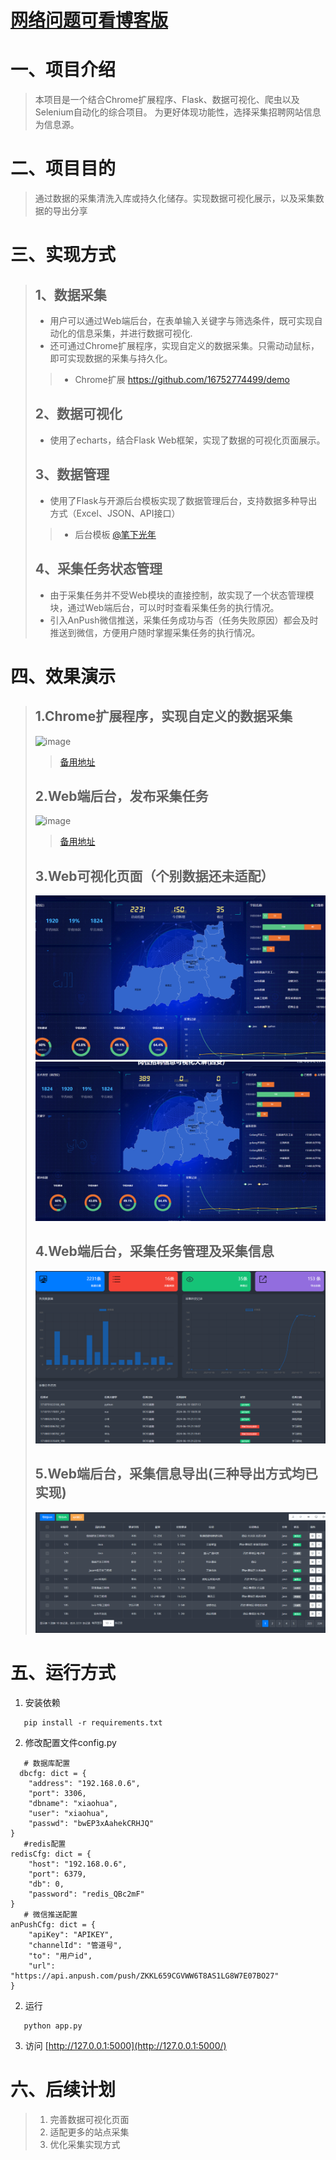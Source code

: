 # [网络问题可看博客版](https://xaiohua.serv00.net/?p=175)

# 一、项目介绍

> 本项目是一个结合Chrome扩展程序、Flask、数据可视化、爬虫以及Selenium自动化的综合项目。 为更好体现功能性，选择采集招聘网站信息为信息源。

# 二、项目目的

> 通过数据的采集清洗入库或持久化储存。实现数据可视化展示，以及采集数据的导出分享

# 三、实现方式

> ## 1、数据采集
>* 用户可以通过Web端后台，在表单输入关键字与筛选条件，既可实现自动化的信息采集，并进行数据可视化.
>* 还可通过Chrome扩展程序，实现自定义的数据采集。只需动动鼠标，即可实现数据的采集与持久化。
>> * Chrome扩展 https://github.com/16752774499/demo
>## 2、数据可视化
>* 使用了echarts，结合Flask Web框架，实现了数据的可视化页面展示。
>## 3、数据管理
>* 使用了Flask与开源后台模板实现了数据管理后台，支持数据多种导出方式（Excel、JSON、API接口）
>> * 后台模板 [@笔下光年]( https://gitee.com/yinqi/light-year-admin-using-v5-for-example)
>## 4、采集任务状态管理
>* 由于采集任务并不受Web模块的直接控制，故实现了一个状态管理模块，通过Web端后台，可以时时查看采集任务的执行情况。
>* 引入AnPush微信推送，采集任务成功与否（任务失败原因）都会及时推送到微信，方便用户随时掌握采集任务的执行情况。

# 四、效果演示

> ## 1.Chrome扩展程序，实现自定义的数据采集
>![image](md_src/Chrome扩展自定义采集.gif)
>> [备用地址](https://xaiohua.serv00.net/wp-content/uploads/2024/07/Chrome%E6%89%A9%E5%B1%95%E8%87%AA%E5%AE%9A%E4%B9%89%E9%87%87%E9%9B%86%E2%80%94%E2%80%94%E4%BD%BF%E7%94%A8Clipchamp%E5%88%B6%E4%BD%9C.mp4)
>## 2.Web端后台，发布采集任务
>![image](md_src/Web后台发布采集任务.gif)
>> [备用地址](https://xaiohua.serv00.net/wp-content/uploads/2024/07/Web%E5%90%8E%E5%8F%B0%E5%8F%91%E5%B8%83%E9%87%87%E9%9B%86%E4%BB%BB%E5%8A%A1%E2%80%94%E2%80%94%E4%BD%BF%E7%94%A8Clipchamp%E5%88%B6%E4%BD%9C.mp4)
>## 3.Web可视化页面（个别数据还未适配）
>![img_1.png](md_src/img_1.png)
> ![img.png](md_src/img.png)
>## 4.Web端后台，采集任务管理及采集信息
>![img_2.png](md_src/img_2.png)
>## 5.Web端后台，采集信息导出(三种导出方式均已实现)
> ![img.png](md_src/img_3.png)

# 五、运行方式

1. 安装依赖

```
   pip install -r requirements.txt
```

2. 修改配置文件config.py

```
   # 数据库配置
  dbcfg: dict = {
    "address": "192.168.0.6",
    "port": 3306,
    "dbname": "xiaohua",
    "user": "xiaohua",
    "passwd": "bwEP3xAahekCRHJQ"
}
   #redis配置
redisCfg: dict = {
    "host": "192.168.0.6",
    "port": 6379,
    "db": 0,
    "password": "redis_QBc2mF"
}
   # 微信推送配置
anPushCfg: dict = {
    "apiKey": "APIKEY",
    "channelId": "管道号",
    "to": "用户id",
    "url": "https://api.anpush.com/push/ZKKL659CGVWW6T8AS1LG8W7E07BO27"
}
```

2. 运行

```
   python app.py
```

3. 访问 [http://127.0.0.1:5000](http://127.0.0.1:5000/)

# 六、后续计划

> 1. 完善数据可视化页面
>2. 适配更多的站点采集
>3. 优化采集实现方式


